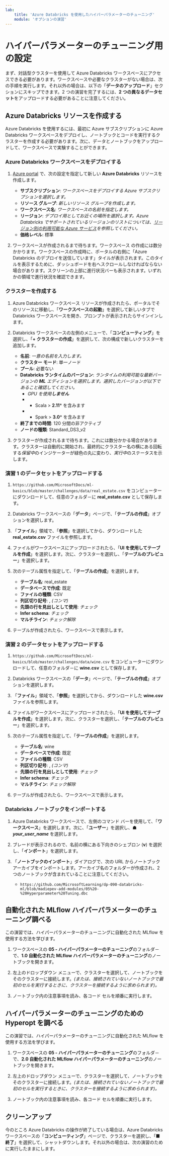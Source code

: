 ```yaml
---
lab:
    title: 'Azure Databricks を使用したハイパーパラメーターのチューニング'
    module: 'オプションの演習'
---
```


# ハイパーパラメーターのチューニング用の設定

まず、対話型クラスターを使用して Azure Databricks ワークスペースにアクセスできる必要があります。ワークスペースや必要なクラスターがない場合は、次の手順を実行します。それ以外の場合は、以下の「**データのアップロード**」セクションにスキップできます。2 つの演習を完了するには、**2 つの異なるデータセット**をアップロードする必要があることに注意してください。

## Azure Databricks リソースを作成する

Azure Databricks を使用するには、最初に Azure サブスクリプションに Azure Databricks ワークスペースをデプロイし、ノートブックとコードを実行するクラスターを作成する必要があります。次に、データとノートブックをアップロードして、ワークスペースで実験することができます。

### Azure Databricks ワークスペースをデプロイする

1. [Azure portal](https://portal.azure.com) で、次の設定を指定して新しい **Azure Databricks** リソースを作成します。
   - **サブスクリプション**: *ワークスペースをデプロイする Azure サブスクリプションを選択します。*
   - **リソース グループ**: *新しいリソース グループを作成します。*
   - **ワークスペース名**: *ワークスペースの名前を指定します。*
   - **リージョン**: *デプロイ用としてお近くの場所を選択します。Azure Databricks でサポートされているリージョンのリストについては、[リージョン別の利用可能な Azure サービス](https://azure.microsoft.com/regions/services/)を参照してください。*
   - **価格レベル**: 標準

1. ワークスペースが作成されるまで待ちます。ワークスペース の作成には数分かかります。ワークスペースの作成時に、ポータルの右側に「Azure Databricks のデプロイを送信しています」タイルが表示されます。このタイルを表示するために、ダッシュボードを右へスクロールしなければならない場合があります。スクリーンの上部に進行状況バーも表示されます。いずれかの領域で進行状況を確認できます。

### クラスターを作成する

1. Azure Databricks ワークスペース リソースが作成されたら、ポータルでそのリソースに移動し、「**ワークスペースの起動**」を選択して新しいタブで Databricks ワークスペースを開き、プロンプトが表示されたらサインインします。

1. Databricks ワークスペースの左側のメニューで、「**コンピューティング**」を選択し、「**+ クラスターの作成**」を選択して、次の構成で新しいクラスターを追加します。
   - **名前**: *一意の名前を入力します。*
   - **クラスター モード**: 単一ノード
   - **プール**: 必要ない
   - **Databricks ランタイムのバージョン**: *ランタイムの利用可能な最新バージョンの **ML** エディションを選択します。選択したバージョンが以下であること確認してください。*
      - *GPU を使用**しません***
      - * Scala > **2.11*** を含みます
      - * Spark > **3.0*** を含みます
   - **終了までの時間**: 120 分間の非アクティブ
   - **ノードの種類**: Standard_DS3_v2

1. クラスターが作成されるまで待ちます。これには数分かかる場合があります。クラスターは自動的に開始され、最終的にクラスター名の横にある回転する*保留中*のインジケーターが緑色の丸に変わり、*実行中*のステータスを示します。

### 演習 1 のデータセットをアップロードする

1. `https://github.com/MicrosoftDocs/ml-basics/blob/master/challenges/data/real_estate.csv` をコンピューターにダウンロードして、任意のフォルダ－に **real_estate.csv** として保存します。

1. Databricks ワークスペースの「**データ**」ページで、「**テーブルの作成**」オプションを選択します。

1. 「**ファイル**」領域で、「**参照**」を選択してから、ダウンロードした **real_estate.csv** ファイルを参照します。

1. ファイルがワークスペースにアップロードされたら、「**UI を使用してテーブルを作成**」を選択します。次に、クラスターを選択し、「**テーブルのプレビュー**」を選択します。

1. 次のテーブル属性を指定して、「**テーブルの作成**」を選択します。

    - **テーブル名**: real_estate
    - **データベースで作成**: 既定
    - **ファイルの種類**: CSV
    - **列区切り記号**: , *(コンマ)*
    - **先頭の行を見出しとして使用**: *チェック*
    - **Infer schema**: *チェック*
    - **マルチライン**: *チェック解除*

1. テーブルが作成されたら、ワークスペースで表示します。

### 演習 2 のデータセットをアップロードする

1. `https://github.com/MicrosoftDocs/ml-basics/blob/master/challenges/data/wine.csv` をコンピューターにダウンロードして、任意のフォルダ－に **wine.csv** として保存します。

1. Databricks ワークスペースの「**データ**」ページで、「**テーブルの作成**」オプションを選択します。

1. 「**ファイル**」領域で、「**参照**」を選択してから、ダウンロードした **wine.csv** ファイルを参照します。

1. ファイルがワークスペースにアップロードされたら、「**UI を使用してテーブルを作成**」を選択します。次に、クラスターを選択し、「**テーブルのプレビュー**」を選択します。

1. 次のテーブル属性を指定して、「**テーブルの作成**」を選択します。

    - **テーブル名**: wine
    - **データベースで作成**: 既定
    - **ファイルの種類**: CSV
    - **列区切り記号**: , *(コンマ)*
    - **先頭の行を見出しとして使用**: *チェック*
    - **Infer schema**: *チェック*
    - **マルチライン**: *チェック解除*

1. テーブルが作成されたら、ワークスペースで表示します。

### Databricks ノートブックをインポートする

1. Azure Databricks ワークスペースで、左側のコマンド バーを使用して、「**ワークスペース**」を選択します。次に、「**ユーザー**」を選択し、**&#9751; *your_user_name*** を選択します。

1. ブレードが表示されるので、名前の横にある下向きのシェブロン (**v**) を選択し、「**インポート**」を選択します。

1. 「**ノートブックのインポート**」ダイアログで、次の URL からノートブック アーカイブをインポートします。アーカイブ名のフォルダーが作成され、2 つのノートブックが含まれていることに注意してください。
   - `https://github.com/MicrosoftLearning/dp-090-databricks-ml/blob/madiepev-add-modules/05%20-%20Hyperparameter%20Tuning.dbc`

## 自動化された MLflow ハイパーパラメーターのチューニング調べる

この演習では、ハイパーパラメーターのチューニングに自動化された MLflow を使用する方法を学びます。

1. ワークスペースの **05 - ハイパーパラメーターのチューニング**のフォルダ－で、**1.0 自動化された MLflow ハイパーパラメーターのチューニング**のノートブックを開きます。

1. 左上のドロップダウン メニューで、クラスターを選択して、ノートブックをそのクラスターに接続します。*(または、接続されていないノートブックで最初のセルを実行するときに、クラスターを接続するように求められます)。*

1. ノートブック内の注意事項を読み、各コード セルを順番に実行します。

## ハイパーパラメーターのチューニングのための Hyperopt を調べる

この演習では、ハイパーパラメーターのチューニングに自動化された MLflow を使用する方法を学びます。

1. ワークスペースの **05 - ハイパーパラメーターのチューニング**のフォルダ－で、**2.0 自動化された MLflow ハイパーパラメーターのチューニング**のノートブックを開きます。

1. 左上のドロップダウン メニューで、クラスターを選択して、ノートブックをそのクラスターに接続します。*(または、接続されていないノートブックで最初のセルを実行するときに、クラスターを接続するように求められます)。*

1. ノートブック内の注意事項を読み、各コード セルを順番に実行します。

## クリーンアップ

今のところ Azure Databricks の操作が終了している場合は、Azure Databricks ワークスペースの「**コンピューティング**」ページで、クラスターを選択し、「**&#9632;終了**」を選択して、シャットダウンします。それ以外の場合は、次の演習のために実行したままにします。

